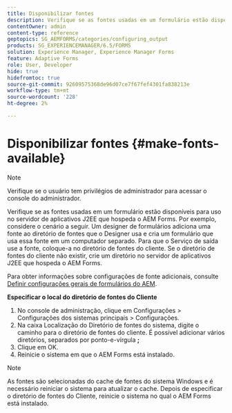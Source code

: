 ```yaml
---
title: Disponibilizar fontes
description: Verifique se as fontes usadas em um formulário estão disponíveis para uso no servidor de aplicativos J2EE que hospeda o AEM Forms.
contentOwner: admin
content-type: reference
geptopics: SG_AEMFORMS/categories/configuring_output
products: SG_EXPERIENCEMANAGER/6.5/FORMS
solution: Experience Manager, Experience Manager Forms
feature: Adaptive Forms
role: User, Developer
hide: true
hidefromtoc: true
source-git-commit: 92609575368de96d07ce7f67fef4301fa838213e
workflow-type: tm+mt
source-wordcount: '228'
ht-degree: 2%

---
```


# Disponibilizar fontes {#make-fonts-available}

>[!NOTE]
> 
> Verifique se o usuário tem privilégios de administrador para acessar o console do administrador.

Verifique se as fontes usadas em um formulário estão disponíveis para uso no servidor de aplicativos J2EE que hospeda o AEM Forms. Por exemplo, considere o cenário a seguir. Um designer de formulários adiciona uma fonte ao diretório de fontes que o Designer usa e cria um formulário que usa essa fonte em um computador separado. Para que o Serviço de saída use a fonte, coloque-a no diretório de fontes do cliente. Se o diretório de fontes do cliente não existir, crie um diretório no servidor de aplicativos J2EE que hospeda o AEM Forms.

Para obter informações sobre configurações de fonte adicionais, consulte [Definir configurações gerais de formulários do AEM](/help/forms/using/admin-help/configure-general-aem-forms-settings.md#configure-general-aem-forms-settings).

**Especificar o local do diretório de fontes do Cliente**

1. No console de administração, clique em Configurações > Configurações dos sistemas principais > Configurações.
1. Na caixa Localização do Diretório de fontes do sistema, digite o caminho para o diretório de fontes do cliente. É possível adicionar vários diretórios, separados por ponto-e-vírgula **;**
1. Clique em OK.
1. Reinicie o sistema em que o AEM Forms está instalado.

>[!NOTE]
>
>As fontes são selecionadas do cache de fontes do sistema Windows e é necessário reiniciar o sistema para atualizar o cache. Depois de especificar o diretório de fontes do Cliente, reinicie o sistema no qual o AEM Forms está instalado.
